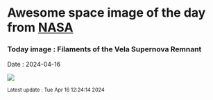 
# Awesome space image of the day from [NASA](https://api.nasa.gov/)

### Today image : Filaments of the Vela Supernova Remnant
Date : 2024-04-16

![](https://apod.nasa.gov/apod/image/2404/VelaSnr_CTIO_960.jpg)

<small>Latest update : Tue Apr 16 12:24:14 2024</small>
        